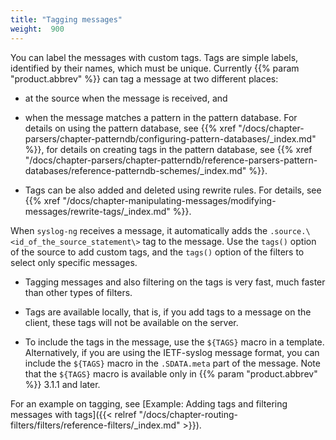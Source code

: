 ```yaml
---
title: "Tagging messages"
weight:  900
---
```

<!-- DISCLAIMER: This file is based on the syslog-ng Open Source Edition documentation https://github.com/balabit/syslog-ng-ose-guides/commit/2f4a52ee61d1ea9ad27cb4f3168b95408fddfdf2 and is used under the terms of The syslog-ng Open Source Edition Documentation License. The file has been modified by Axoflow. -->

You can label the messages with custom tags. Tags are simple labels, identified by their names, which must be unique. Currently {{% param "product.abbrev" %}} can tag a message at two different places:

  - at the source when the message is received, and

  - when the message matches a pattern in the pattern database. For details on using the pattern database, see {{% xref "/docs/chapter-parsers/chapter-patterndb/configuring-pattern-databases/_index.md" %}}, for details on creating tags in the pattern database, see {{% xref "/docs/chapter-parsers/chapter-patterndb/reference-parsers-pattern-databases/reference-patterndb-schemes/_index.md" %}}.

  - Tags can be also added and deleted using rewrite rules. For details, see {{% xref "/docs/chapter-manipulating-messages/modifying-messages/rewrite-tags/_index.md" %}}.

When `syslog-ng` receives a message, it automatically adds the `.source.\<id_of_the_source_statement\>` tag to the message. Use the `tags()` option of the source to add custom tags, and the `tags()` option of the filters to select only specific messages.

  - Tagging messages and also filtering on the tags is very fast, much faster than other types of filters.

  - Tags are available locally, that is, if you add tags to a message on the client, these tags will not be available on the server.

  - To include the tags in the message, use the `${TAGS}` macro in a template. Alternatively, if you are using the IETF-syslog message format, you can include the `${TAGS}` macro in the `.SDATA.meta` part of the message. Note that the `${TAGS}` macro is available only in {{% param "product.abbrev" %}} 3.1.1 and later.

For an example on tagging, see [Example: Adding tags and filtering messages with tags]({{< relref "/docs/chapter-routing-filters/filters/reference-filters/_index.md" >}}).
